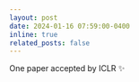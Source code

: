 ```yaml
---
layout: post
date: 2024-01-16 07:59:00-0400
inline: true
related_posts: false
---
```


One paper accepted by ICLR :sparkles:
